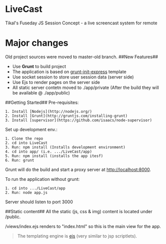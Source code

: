LiveCast
========

Tikal's Fuseday JS Session Concept - a live screencast system for remote

Major changes
=============
Old project sources were moved to master-old branch.
##New Features##
* Use **Grunt** to build project
* The application is based on [grunt-init-express](https://github.com/kamiyam/grunt-init-express) template
* Use socket session to store user session data (server side)
* Use Ejs to render pages on the server side
* All static server contetn moved to ./app/private (After the build they will be available @ ./app/public)

##Getting Started##
Pre-requisites:

    1. Install [Nodejs](http://nodejs.org/)
    2. Install [Grunt](http://gruntjs.com/installing-grunt)
    3. Install [supervisor](https://github.com/isaacs/node-supervisor)

Set up development env.:

    1. Clone the repo
    2. cd into LiveCast
    3. Run: npm install (Installs development environment)
    4. cd into app/ (i.e. .../LiveCast/app)
    5. Run: npm install (installs the app itesf)
    6. Run: grunt

Grunt will do the build and start a proxy server at [http://localhost:8000](http://localhost:8000).

To run the application without grunt:

    1. cd into .../LiveCast/app
    2. Run: node app.js

Server should listen to port 3000


##Static content##
All the static (js, css & img) content is located under /public.


/views/index.ejs renders to "index.html" so this is the main view for the app.

>The templating engine is [ejs](http://embeddedjs.com/) (very similar to jsp scriptlets). 
